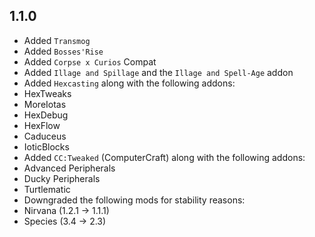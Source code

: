 ## 1.1.0
- Added `Transmog`
- Added `Bosses'Rise`
- Added `Corpse x Curios` Compat
- Added `Illage and Spillage` and the `Illage and Spell-Age` addon
- Added `Hexcasting` along with the following addons:
 - HexTweaks
 - MoreIotas
 - HexDebug
 - HexFlow
 - Caduceus
 - IoticBlocks
- Added `CC:Tweaked` (ComputerCraft) along with the following addons:
 - Advanced Peripherals
 - Ducky Peripherals
 - Turtlematic
- Downgraded the following mods for stability reasons:
 - Nirvana (1.2.1 -> 1.1.1)
 - Species (3.4 -> 2.3)